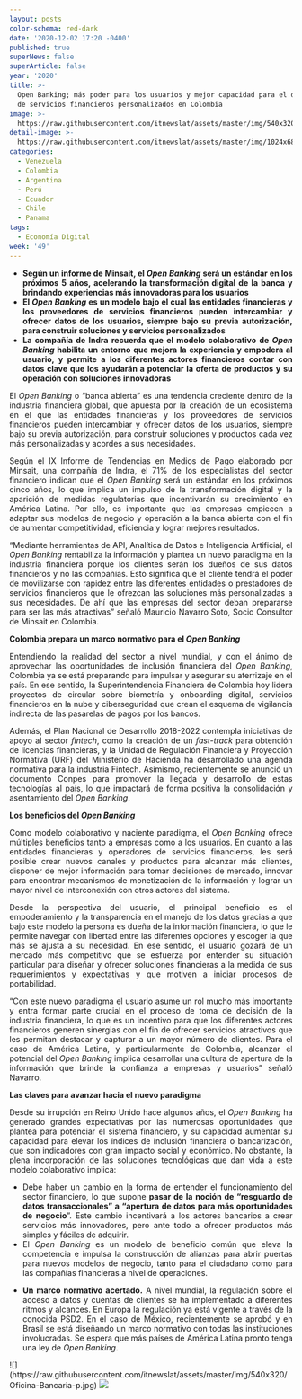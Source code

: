 ```yaml
---
layout: posts
color-schema: red-dark
date: '2020-12-02 17:20 -0400'
published: true
superNews: false
superArticle: false
year: '2020'
title: >-
  Open Banking; más poder para los usuarios y mejor capacidad para el desarrollo
  de servicios financieros personalizados en Colombia
image: >-
  https://raw.githubusercontent.com/itnewslat/assets/master/img/540x320/Oficina-Bancaria-p.jpg
detail-image: >-
  https://raw.githubusercontent.com/itnewslat/assets/master/img/1024x680/Oficina-Bancaria-g.jpg
categories:
  - Venezuela
  - Colombia
  - Argentina
  - Perú
  - Ecuador
  - Chile
  - Panama
tags:
  - Economía Digital
week: '49'
---
```

<ul style="text-align: justify;">
	<li><strong>Según un informe de Minsait,</strong><strong> el <em>Open Banking</em> será un estándar en los próximos 5 años, acelerando la transformación digital de la banca y brindando experiencias más innovadoras para los usuarios</strong></li>
	<li><strong>El <em>Open Banking</em> es un modelo bajo el cual las entidades financieras y los proveedores de servicios financieros pueden intercambiar y ofrecer datos de los usuarios, siempre bajo su previa autorización, para construir soluciones y servicios personalizados</strong></li>
	<li><strong>La compañía de Indra recuerda que e</strong><strong>l modelo colaborativo de <em>Open Banking</em> habilita un entorno que mejora la experiencia y empodera al usuario, y permite a los diferentes actores financieros contar con datos clave que los ayudarán a potenciar la oferta de productos y su operación con soluciones innovadoras</strong></li>
</ul>
<p style="text-align: justify;">El <em>Open Banking</em> o “banca abierta” es una tendencia creciente dentro de la industria financiera global, que apuesta por la creación de un ecosistema en el que las entidades financieras y los proveedores de servicios financieros pueden intercambiar y ofrecer datos de los usuarios, siempre bajo su previa autorización, para construir soluciones y productos cada vez más personalizadas y acordes a sus necesidades.</p>
<p style="text-align: justify;">Según el IX Informe de Tendencias en Medios de Pago elaborado por Minsait, una compañía de Indra, el 71% de los especialistas del sector financiero indican que el <em>Open Banking</em> será un estándar en los próximos cinco años, lo que implica un impulso de la transformación digital y la aparición de medidas regulatorias que incentivarán su crecimiento en América Latina. Por ello, es importante que las empresas empiecen a adaptar sus modelos de negocio y operación a la banca abierta con el fin de aumentar competitividad, eficiencia y lograr mejores resultados.</p>
<p style="text-align: justify;">“Mediante herramientas de API, Analítica de Datos e Inteligencia Artificial, el <em>Open Banking</em> rentabiliza la información y plantea un nuevo paradigma en la industria financiera porque los clientes serán los dueños de sus datos financieros y no las compañías. Esto significa que el cliente tendrá el poder de movilizarse con rapidez entre las diferentes entidades o prestadores de servicios financieros que le ofrezcan las soluciones más personalizadas a sus necesidades. De ahí que las empresas del sector deban prepararse para ser las más atractivas” señaló Mauricio Navarro Soto, Socio Consultor de Minsait en Colombia.</p>
<p style="text-align: justify;"><strong>Colombia prepara un marco normativo para el <em>Open Banking</em></strong></p>
<p style="text-align: justify;">Entendiendo la realidad del sector a nivel mundial, y con el ánimo de aprovechar las oportunidades de inclusión financiera del <em>Open Banking</em>, Colombia ya se está preparando para impulsar y asegurar su aterrizaje en el país. En ese sentido, la Superintendencia Financiera de Colombia hoy lidera proyectos de circular sobre biometría y onboarding digital, servicios financieros en la nube y ciberseguridad que crean el esquema de vigilancia indirecta de las pasarelas de pagos por los bancos.</p>
<p style="text-align: justify;">Además, el Plan Nacional de Desarrollo 2018-2022 contempla iniciativas de apoyo al sector <em>fintech</em>, como la creación de un <em>fast-track</em> para obtención de licencias financieras, y la Unidad de Regulación Financiera y Proyección Normativa (URF) del Ministerio de Hacienda ha desarrollado una agenda normativa para la industria Fintech. Asimismo, recientemente se anunció un documento Conpes para promover la llegada y desarrollo de estas tecnologías al país, lo que impactará de forma positiva la consolidación y asentamiento del <em>Open Banking</em>.</p>
<p style="text-align: justify;"><strong>Los beneficios del <em>Open Banking</em></strong></p>
<p style="text-align: justify;">Como modelo colaborativo y naciente paradigma, el <em>Open Banking</em> ofrece múltiples beneficios tanto a empresas como a los usuarios. En cuanto a las entidades financieras y operadores de servicios financieros, les será posible crear nuevos canales y productos para alcanzar más clientes, disponer de mejor información para tomar decisiones de mercado, innovar para encontrar mecanismos de monetización de la información y lograr un mayor nivel de interconexión con otros actores del sistema.</p>
<p style="text-align: justify;">Desde la perspectiva del usuario, el principal beneficio es el empoderamiento y la transparencia en el manejo de los datos gracias a que bajo este modelo la persona es dueña de la información financiera, lo que le permite navegar con libertad entre las diferentes opciones y escoger la que más se ajusta a su necesidad. En ese sentido, el usuario gozará de un mercado más competitivo que se esfuerza por entender su situación particular para diseñar y ofrecer soluciones financieras a la medida de sus requerimientos y expectativas y que motiven a iniciar procesos de portabilidad.</p>
<p style="text-align: justify;">“Con este nuevo paradigma el usuario asume un rol mucho más importante y entra formar parte crucial en el proceso de toma de decisión de la industria financiera, lo que es un incentivo para que los diferentes actores financieros generen sinergias con el fin de ofrecer servicios atractivos que les permitan destacar y capturar a un mayor número de clientes. Para el caso de América Latina, y particularmente de Colombia, alcanzar el potencial del <em>Open Banking</em> implica desarrollar una cultura de apertura de la información que brinde la confianza a empresas y usuarios” señaló Navarro.</p>
<p style="text-align: justify;"><strong>Las claves para avanzar hacia el nuevo paradigma</strong></p>
<p style="text-align: justify;">Desde su irrupción en Reino Unido hace algunos años, el <em>Open Banking</em> ha generado grandes expectativas por las numerosas oportunidades que plantea para potenciar el sistema financiero, y su capacidad aumentar su capacidad para elevar los índices de inclusión financiera o bancarización, que son indicadores con gran impacto social y económico. No obstante, la plena incorporación de las soluciones tecnológicas que dan vida a este modelo colaborativo implica:</p>

<ul style="text-align: justify;">
	<li>Debe haber un cambio en la forma de entender el funcionamiento del sector financiero, lo que supone <strong>pasar de la noción de “resguardo de datos transaccionales” a “apertura de datos para más oportunidades de negocio</strong>”. Este cambio incentivará a los actores bancarios a crear servicios más innovadores, pero ante todo a ofrecer productos más simples y fáciles de adquirir.</li>
	<li>El <em>Open Banking</em> es un modelo de beneficio común que eleva la competencia e impulsa la construcción de alianzas para abrir puertas para nuevos modelos de negocio, tanto para el ciudadano como para las compañías financieras a nivel de operaciones.</li>
</ul>
<p style="text-align: justify;"></p>

<ul>
	<li style="text-align: justify;"><strong>Un marco normativo acertado.</strong> A nivel mundial, la regulación sobre el acceso a datos y cuentas de clientes se ha implementado a diferentes ritmos y alcances. En Europa la regulación ya está vigente a través de la conocida PSD2. En el caso de México, recientemente se aprobó y en Brasil se está diseñando un marco normativo con todas las instituciones involucradas. Se espera que más países de América Latina pronto tenga una ley de <em>Open Banking</em>.</li>
</ul>
![](https://raw.githubusercontent.com/itnewslat/assets/master/img/540x320/Oficina-Bancaria-p.jpg)

<img src="https://tracker.metricool.com/c3po.jpg?hash=56f88a41e39ab42c063cc51676587a04"/>